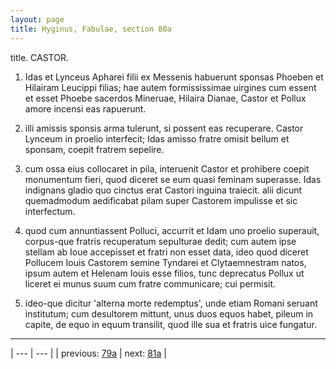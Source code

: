 ```yaml
---
layout: page
title: Hyginus, Fabulae, section 80a
---
```


title. CASTOR.



1. Idas et Lynceus Apharei filii ex Messenis habuerunt sponsas Phoeben et Hilairam Leucippi filias; hae autem formississimae uirgines cum essent et esset Phoebe sacerdos Mineruae, Hilaira Dianae, Castor et Pollux amore incensi eas rapuerunt.



2. illi amissis sponsis arma tulerunt, si possent eas recuperare. Castor Lynceum in proelio interfecit; Idas amisso fratre omisit bellum et sponsam, coepit fratrem sepelire.



3. cum ossa eius collocaret in pila, interuenit Castor et prohibere coepit monumentum fieri, quod diceret se eum quasi feminam superasse. Idas indignans gladio quo cinctus erat Castori inguina traiecit. alii dicunt quemadmodum aedificabat pilam super Castorem impulisse et sic interfectum.



4. quod cum annuntiassent Polluci, accurrit et Idam uno proelio superauit, corpus-que fratris recuperatum sepulturae dedit; cum autem ipse stellam ab Ioue accepisset et fratri non esset data, ideo quod diceret Pollucem Iouis Castorem semine Tyndarei et Clytaemnestram natos, ipsum autem et Helenam Iouis esse filios, tunc deprecatus Pollux ut liceret ei munus suum cum fratre communicare; cui permisit.



5. ideo-que dicitur 'alterna morte redemptus', unde etiam Romani seruant institutum; cum desultorem mittunt, unus duos equos habet, pileum in capite, de equo in equum transilit, quod ille sua et fratris uice fungatur.



---

| --- | --- |
| previous: [79a](../79a/) | next: [81a](../81a/) |